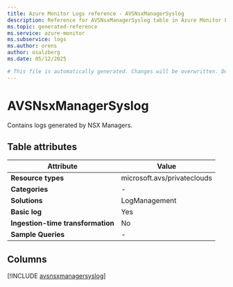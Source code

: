 ```yaml
---
title: Azure Monitor Logs reference - AVSNsxManagerSyslog
description: Reference for AVSNsxManagerSyslog table in Azure Monitor Logs.
ms.topic: generated-reference
ms.service: azure-monitor
ms.subservice: logs
ms.author: orens
author: osalzberg
ms.date: 05/12/2025

# This file is automatically generated. Changes will be overwritten. Do not change this file directly.
---
```


# AVSNsxManagerSyslog

Contains logs generated by NSX Managers.


## Table attributes

|Attribute|Value|
|---|---|
|**Resource types**|microsoft.avs/privateclouds|
|**Categories**|-|
|**Solutions**| LogManagement|
|**Basic log**|Yes|
|**Ingestion-time transformation**|No|
|**Sample Queries**|-|



## Columns
  
[!INCLUDE [avsnsxmanagersyslog](~/reusable-content/ce-skilling/azure/includes/azure-monitor/reference/tables/avsnsxmanagersyslog-include.md)]
